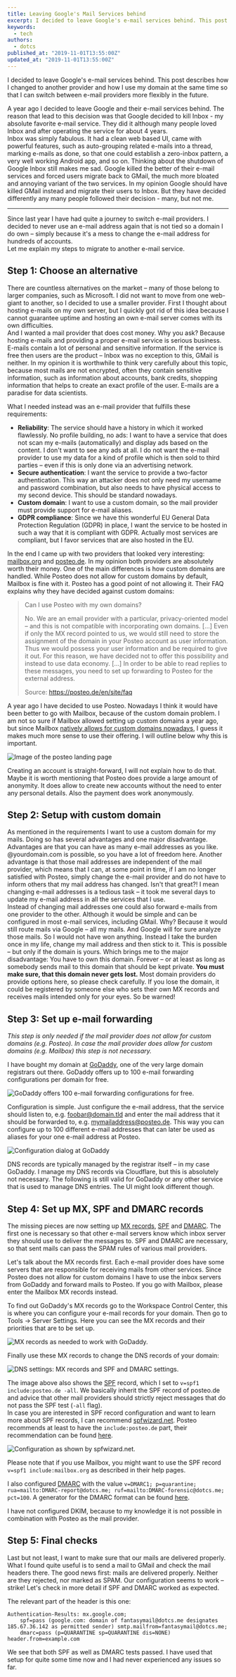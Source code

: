 ```yaml
---
title: Leaving Google's Mail Services behind
excerpt: I decided to leave Google's e-mail services behind. This post describes how I changed to another provider and how I use my domain at the same time so that I can switch between e-mail providers more flexibly in the future.
keywords:
  - tech
authors:
  - dotcs
published_at: "2019-11-01T13:55:00Z"
updated_at: "2019-11-01T13:55:00Z"
---
```


I decided to leave Google's e-mail services behind. This post describes how I changed to another provider and how I use my domain at the same time so that I can switch between e-mail providers more flexibly in the future.

A year ago I decided to leave Google and their e-mail services behind. The reason that lead to this decision was that Google decided to kill Inbox - my absolute favorite e-mail service. They did it although many people loved Inbox and after operating the service for about 4 years.  
Inbox was simply fabulous. It had a clean web based UI, came with powerful features, such as auto-grouping related e-mails into a thread, marking e-mails as done, so that one could establish a zero-inbox pattern, a very well working Android app, and so on. Thinking about the shutdown of Google Inbox still makes me sad. Google killed the better of their e-mail services and forced users migrate back to GMail, the much more bloated and annoying variant of the two services. In my opinion Google should have killed GMail instead and migrate their users to Inbox. But they have decided differently any many people followed their decision - many, but not me.

---

Since last year I have had quite a journey to switch e-mail providers. I decided to never use an e-mail address again that is not tied so a domain I do own – simply because it's a mess to change the e-mail address for hundreds of accounts.  
Let me explain my steps to migrate to another e-mail service.

## Step 1: Choose an alternative

There are countless alternatives on the market – many of those belong to larger companies, such as Microsoft.
I did not want to move from one web-giant to another, so I decided to use a smaller provider.
First I thought about hosting e-mails on my own server, but I quickly got rid of this idea because I cannot guarantee uptime and hosting an own e-mail server comes with its own difficulties.  
And I wanted a mail provider that does cost money.
Why you ask? Because hosting e-mails and providing a proper e-mail service is serious business.
E-mails contain a lot of personal and sensitive information.
If the service is free then users are the product – Inbox was no exception to this, GMail is neither.
In my opinion it is worthwhile to think very carefully about this topic, because most mails are not encrypted, often they contain sensitive information, such as information about accounts, bank credits, shopping information that helps to create an exact profile of the user.
E-mails are a paradise for data scientists.

What I needed instead was an e-mail provider that fulfills these requirements:

- **Reliability**:
  The service should have a history in which it worked flawlessly.
  No profile building, no ads: I want to have a service that does not scan my e-mails (automatically) and display ads based on the content.
  I don't want to see any ads at all.
  I do not want the e-mail provider to use my data for a kind of profile which is then sold to third parties – even if this is only done via an advertising network.
- **Secure authentication**:
  I want the service to provide a two-factor authentication.
  This way an attacker does not only need my username and password combination, but also needs to have physical access to my second device.
  This should be standard nowadays.
- **Custom domain**:
  I want to use a custom domain, so the mail provider must provide support for e-mail aliases.
- **GDPR compliance**:
  Since we have this wonderful EU General Data Protection Regulation (GDPR) in place, I want the service to be hosted in such a way that it is compliant with GDPR.
  Actually most services are compliant, but I favor services that are also hosted in the EU.

In the end I came up with two providers that looked very interesting: [mailbox.org] and [posteo.de].
In my opinion both providers are absolutely worth their money.
One of the main differences is how custom domains are handled.
While Posteo does not allow for custom domains by default, Mailbox is fine with it.
Posteo has a good point of not allowing it.
Their FAQ explains why they have decided against custom domains:

> Can I use Posteo with my own domains?
> 
> No. We are an email provider with a particular, privacy-oriented model – and this is not compatible with incorporating own domains. [...]
> Even if only the MX record pointed to us, we would still need to store the assignment of the domain in your Posteo account as  user information.
> Thus we would possess your user information and be required to give it out.
> For this reason, we have decided not  to offer this possibility and instead to use data economy. [...]
> In order to be able to read replies to these messages, you need to set up forwarding to Posteo for the external address.
> 
> Source: https://posteo.de/en/site/faq

A year ago I have decided to use Posteo.
Nowadays I think it would have been better to go with Mailbox, because of the custom domain problem.
I am not so sure if Mailbox allowed setting up custom domains a year ago, but since Mailbox [natively allows for custom domains nowadays][mailbox-custom-domain], I guess it makes much more sense to use their offering.
I will outline below why this is important.

![Image of the posteo landing page](/posts/leaving-gmail-behind/posteo.png)

Creating an account is straight-forward, I will not explain how to do that.
Maybe it is worth mentioning that Posteo does provide a large amount of anonymity.
It does allow to create new accounts without the need to enter any personal details.
Also the payment does work anonymously.

## Step 2: Setup with custom domain

As mentioned in the requirements I want to use a custom domain for my mails.
Doing so has several advantages and one major disadvantage.  
Advantages are that you can have as many e-mail addresses as you like.
<any-name>@yourdomain.com is possible, so you have a lot of freedom here.
Another advantage is that those mail addresses are independent of the mail provider, which means that I can, at some point in time, if I am no longer satisfied with Posteo, simply change the e-mail provider and do not have to inform others that my mail address has changed.
Isn't that great?! I mean changing e-mail addresses is a tedious task – it took me several days to update my e-mail address in all the services that I use.    
Instead of changing mail addresses one could also forward e-mails from one provider to the other.
Although it would be simple and can be configured in most e-mail services, including GMail.
Why? Because it would still route mails via Google – all my mails.
And Google will for sure analyze those mails.
So I would not have won anything.
Instead I take the burden once in my life, change my mail address and then stick to it.
This is possible – but only if the domain is yours.
Which brings me to the major disadvantage: You have to own this domain.
Forever – or at least as long as somebody sends mail to this domain that should be kept private.
**You must make sure, that this domain never gets lost.**
Most domain providers do provide options here, so please check carefully.
If you lose the domain, it could be registered by someone else who sets their own MX records and receives mails intended only for your eyes.
So be warned!

## Step 3: Set up e-mail forwarding

*This step is only needed if the mail provider does not allow for custom domains (e.g. Posteo). In case the mail provider does allow for custom domains (e.g. Mailbox) this step is not necessary.*

I have bought my domain at [GoDaddy], one of the very large domain registrars out there.
GoDaddy offers up to 100 e-mail forwarding configurations per domain for free.

![GoDaddy offers 100 e-mail forwarding configurations for free.](/posts/leaving-gmail-behind/godaddy-email-forwarding.png)

Configuration is simple.
Just configure the e-mail address, that the service should listen to, e.g. foobar@domain.tld and enter the mail address that it should be forwarded to, e.g. mymailaddress@posteo.de.
This way you can configure up to 100 different e-mail addresses that can later be used as aliases for your one e-mail address at Posteo.

![Configuration dialog at GoDaddy](/posts/leaving-gmail-behind/godaddy-email-forwarding-2.png)

DNS records are typically managed by the registrar itself – in my case GoDaddy.
I manage my DNS records via Cloudflare, but this is absolutely not necessary.
The following is still valid for GoDaddy or any other service that is used to manage DNS entries.
The UI might look different though.

## Step 4: Set up MX, SPF and DMARC records

The missing pieces are now setting up [MX records][mx-record],  [SPF][spf] and [DMARC][dmarc].
The first one is necessary so that other e-mail servers know which inbox server they should use to deliver the messages to.
SPF and DMARC are necessary, so that sent mails can pass the SPAM rules of various mail providers.

Let's talk about the MX records first.
Each e-mail provider does have some servers that are responsible for receiving mails from other services.
Since Posteo does not allow for custom domains I have to use the inbox servers from GoDaddy and forward mails to Posteo.
If you go with Mailbox, please enter the Mailbox MX records instead.

To find out GoDaddy's MX records go to the Workspace Control Center, this is where you can configure your e-mail records for your domain.
Then go to Tools → Server Settings.
Here you can see the MX records and their priorities that are to be set up.

![MX records as needed to work with GoDaddy.](/posts/leaving-gmail-behind/godaddy-mailserver-mx.png)

Finally use these MX records to change the DNS records of your domain:

![DNS settings: MX records and SPF and DMARC settings.](/posts/leaving-gmail-behind/godaddy-mailserver-settings.png)

The image above also shows the [SPF][spf] record, which I set to `v=spf1 include:posteo.de -all`.
We basically inherit the SPF record of posteo.de and advice that other mail providers should strictly reject messages that do not pass the SPF test (`-all` flag).  
In case you are interested in SPF record configuration and want to learn more about SPF records, I can recommend [spfwizard.net].
Posteo recommends at least to have the `include:posteo.de` part, their recommendation can be found [here][posteo-postmaster].

![Configuration as shown by spfwizard.net.](/posts/leaving-gmail-behind/spf-generator.png)

Please note that if you use Mailbox, you might want to use the SPF record `v=spf1 include:mailbox.org` as described in their help pages.

I also configured [DMARC][dmarc] with the value `v=DMARC1; p=quarantine; rua=mailto:DMARC-report@dotcs.me; ruf=mailto:DMARC-forensic@dotcs.me; pct=100`.
A generator for the DMARC format can be found [here][dmarc-generator].

I have not configured DKIM, because to my knowledge it is not possible in combination with Posteo as the mail provider.

## Step 5: Final checks

Last but not least, I want to make sure that our mails are delivered properly.
What I found quite useful is to send a mail to GMail and check the mail headers there.
The good news first: mails are delivered properly.
Neither are they rejected, nor marked as SPAM.
Our configuration seems to work – strike! Let's check in more detail if SPF and DMARC worked as expected.

The relevant part of the header is this one:

```
Authentication-Results: mx.google.com;
    spf=pass (google.com: domain of fantasymail@dotcs.me designates 185.67.36.142 as permitted sender) smtp.mailfrom=fantasymail@dotcs.me;
    dmarc=pass (p=QUARANTINE sp=QUARANTINE dis=NONE) header.from=example.com
```

We see that both SPF as well as DMARC tests passed. I have used that setup for quite some time now and I had never experienced any issues so far.

[google-kills-inbox]: https://killedbygoogle.com/
[mailbox.org]: https://mailbox.org/
[posteo.de]: https://posteo.de/
[mailbox-custom-domain]: https://kb.mailbox.org/display/BMBOKBEN/Using+e-mail+addresses+of+your+domain
[godaddy]: https://godaddy.com/
[mx-record]: https://en.wikipedia.org/wiki/MX_record
[spf]: https://en.wikipedia.org/wiki/Sender_Policy_Framework
[dmarc]: https://en.wikipedia.org/wiki/DMARC
[spfwizard.net]: https://www.spfwizard.net/
[posteo-postmaster]: https://posteo.de/site/postmaster
[dmarc-generator]: https://mxtoolbox.com/DMARCRecordGenerator.aspx